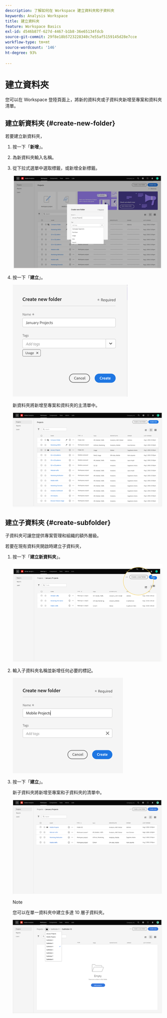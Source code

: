 ```yaml
---
description: 了解如何在 Workspace 建立資料夾和子資料夾
keywords: Analysis Workspace
title: 建立資料夾
feature: Workspace Basics
exl-id: d546b87f-627d-4467-b1b8-36e65134fdcb
source-git-commit: 29f8e18b5723228340c7e55af5159145d28e7cce
workflow-type: tm+mt
source-wordcount: '146'
ht-degree: 93%

---
```


# 建立資料夾

您可以在 Workspace 登陸頁面上，將新的資料夾或子資料夾新增至專案和資料夾清單。

## 建立新資料夾 {#create-new-folder}

若要建立新資料夾，

1. 按一下「**新增**」。

1. 為新資料夾輸入名稱。

1. 從下拉式選單中選取標籤，或新增全新標籤。

   ![](/help/analyze/analysis-workspace/build-workspace-project/assets/select-tags.png)

1. 按一下「**建立**」。

   ![](/help/analyze/analysis-workspace/build-workspace-project/assets/create.png)

   新資料夾將新增至專案和資料夾的主清單中。

   ![](/help/analyze/analysis-workspace/build-workspace-project/assets/create-new-listed.png)

## 建立子資料夾 {#create-subfolder}

子資料夾可讓您提供專案管理和組織的額外層級。

若要在現有資料夾開啟時建立子資料夾，

1. 按一下「**建立新資料夾**」。

   ![](/help/analyze/analysis-workspace/build-workspace-project/assets/create-subfolder2.png)

1. 輸入子資料夾名稱並新增任何必要的標記。

   ![](/help/analyze/analysis-workspace/build-workspace-project/assets/create-subfolder-name.png)

1. 按一下「**建立**」。

   新子資料夾將新增至專案和子資料夾的清單中。

   ![](/help/analyze/analysis-workspace/build-workspace-project/assets/create-subfolder-added.png)

   >[!NOTE]
   >
   >您可以在單一資料夾中建立多達 10 層子資料夾。

   ![](/help/analyze/analysis-workspace/build-workspace-project/assets/create-subfolder-limit.png)
